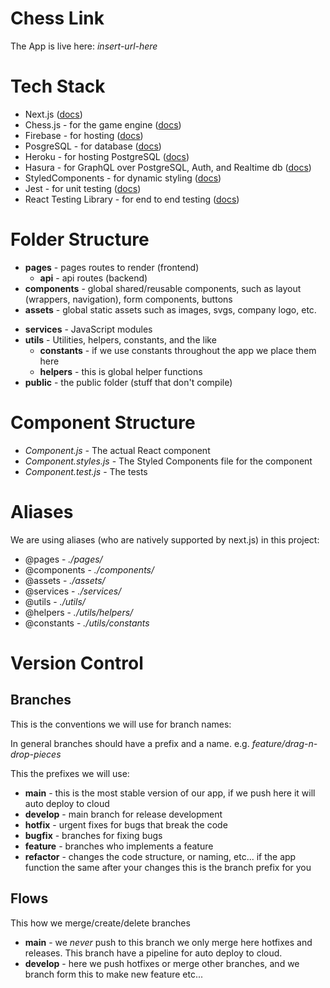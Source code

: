 # Chess Link

The App is live here: _insert-url-here_

# Tech Stack

- Next.js ([docs](https://nextjs.org/docs/getting-started))
- Chess.js - for the game engine ([docs](https://github.com/jhlywa/chess.js/blob/master/README.md))
- Firebase - for hosting ([docs](https://firebase.google.com/docs/hosting))
- PosgreSQL - for database ([docs](https://www.postgresql.org/docs/))
- Heroku - for hosting PostgreSQL ([docs](https://devcenter.heroku.com/categories/reference))
- Hasura - for GraphQL over PostgreSQL, Auth, and Realtime db ([docs](https://hasura.io/docs/latest/graphql/core/index.html))
- StyledComponents - for dynamic styling ([docs](https://styled-components.com/docs))
- Jest - for unit testing ([docs](https://jestjs.io/docs/))
- React Testing Library - for end to end testing ([docs](https://testing-library.com/docs/react-testing-library/intro/))

# Folder Structure

- **pages** - pages routes to render (frontend)
  - **api** - api routes (backend)
- **components** - global shared/reusable components, such as layout (wrappers, navigation), form components, buttons
- **assets** - global static assets such as images, svgs, company logo, etc.

* **services** - JavaScript modules
* **utils** - Utilities, helpers, constants, and the like
  - **constants** - if we use constants throughout the app we place them here
  - **helpers** - this is global helper functions
* **public** - the public folder (stuff that don't compile)

# Component Structure

- _Component.js -_ The actual React component
- _Component.styles.js_ - The Styled Components file for the component
- _Component.test.js_ - The tests

# Aliases

We are using aliases (who are natively supported by next.js) in this project:

- @pages - _./pages/_
- @components - _./components/_
- @assets - _./assets/_
- @services - _./services/_
- @utils - _./utils/_
- @helpers - _./utils/helpers/_
- @constants - _./utils/constants_

# Version Control

## Branches

This is the conventions we will use for branch names:

In general branches should have a prefix and a name. e.g. _feature/drag-n-drop-pieces_

This the prefixes we will use:

- **main** - this is the most stable version of our app, if we push here it will auto deploy to cloud
- **develop** - main branch for release development
- **hotfix** - urgent fixes for bugs that break the code
- **bugfix** - branches for fixing bugs
- **feature** - branches who implements a feature
- **refactor** - changes the code structure, or naming, etc... if the app function the same after your changes this is the branch prefix for you

## Flows

This how we merge/create/delete branches

- **main** - we _never_ push to this branch we only merge here hotfixes and releases. This branch have a pipeline for auto deploy to cloud.
- **develop** - here we push hotfixes or merge other branches, and we branch form this to make new feature etc...
